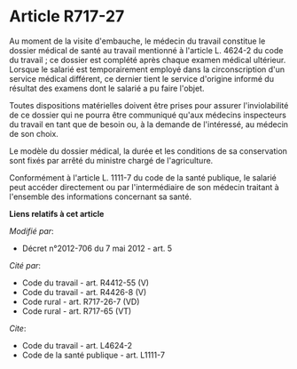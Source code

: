 # Article R717-27

Au moment de la visite d'embauche, le médecin du travail constitue le dossier médical de santé au travail mentionné à
l'article L. 4624-2 du code du travail ; ce dossier est complété après chaque examen médical ultérieur. Lorsque le salarié
est temporairement employé dans la circonscription d'un service médical différent, ce dernier tient le service d'origine
informé du résultat des examens dont le salarié a pu faire l'objet.

Toutes dispositions matérielles doivent être prises pour assurer l'inviolabilité de ce dossier qui ne pourra être communiqué
qu'aux médecins inspecteurs du travail en tant que de besoin ou, à la demande de l'intéressé, au médecin de son choix.

Le modèle du dossier médical, la durée et les conditions de sa conservation sont fixés par arrêté du ministre chargé de
l'agriculture.

Conformément à l'article L. 1111-7 du code de la santé publique, le salarié peut accéder directement ou par l'intermédiaire
de son médecin traitant à l'ensemble des informations concernant sa santé.

**Liens relatifs à cet article**

_Modifié par_:

  - Décret n°2012-706 du 7 mai 2012 - art. 5

_Cité par_:

  - Code du travail - art. R4412-55 (V)
  - Code du travail - art. R4426-8 (V)
  - Code rural - art. R717-26-7 (VD)
  - Code rural - art. R717-65 (VT)

_Cite_:

  - Code du travail - art. L4624-2
  - Code de la santé publique - art. L1111-7
